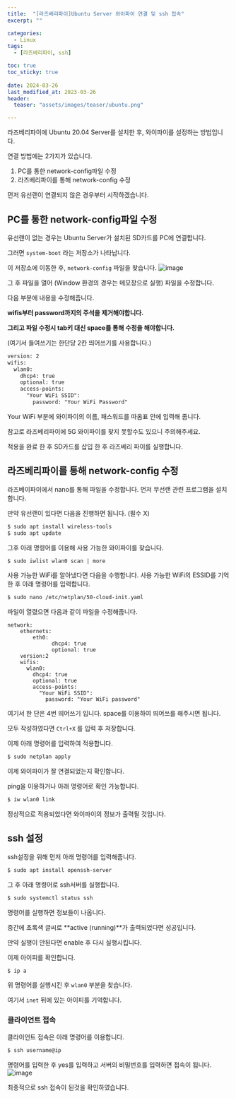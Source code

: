 ```yaml
---
title:  "[라즈베리파이]Ubuntu Server 와이파이 연결 및 ssh 접속" 
excerpt: ""

categories:
  - Linux
tags:
  - [라즈베리파이, ssh]

toc: true
toc_sticky: true
 
date: 2024-03-26
last_modified_at: 2023-03-26
header: 
  teaser: "assets/images/teaser/ubuntu.png"

---
```


라즈베리파이에 Ubuntu 20.04 Server를 설치한 후, 와이파이를 설정하는 방법입니다.

연결 방법에는 2가지가 있습니다.

1. PC를 통한 network-config파일 수정
2. 라즈베리파이를 통해 network-config 수정

먼저 유선랜이 연결되지 않은 경우부터 시작하겠습니다.

## PC를 통한 network-config파일 수정

유선랜이 없는 경우는 Ubuntu Server가 설치된 SD카드를 PC에 연결합니다.

그러면  `system-boot` 라는 저장소가 나타납니다.

이 저장소에 이동한 후, `network-config` 파일을 찾습니다.
![image](https://user-images.githubusercontent.com/80799025/211032203-c028fa4c-dd57-45f8-9c3f-8f7ad611b490.png)


그 후 파일을 열어 (Window 환경의 경우는 메모장으로 실행) 파일을 수정합니다.

다음 부분에 내용을 수정해줍니다.

**wifis부터 password까지의 주석을 제거해야합니다.**

**그리고 파일 수정시 tab키 대신 space를 통해 수정을 해야합니다.** 

(여기서 들여쓰기는 한단당 2칸 띄어쓰기를 사용합니다.)

```xml
version: 2
wifis:
  wlan0:
    dhcp4: true
    optional: true
    access-points:
      "Your WiFi SSID":
        password: "Your WiFi Password"
```

Your WiFi 부분에 와이파이의 이름, 패스워드를 따옴표 안에 입력해 줍니다.

참고로 라즈베리파이에 5G 와이파이를 찾지 못할수도 있으니 주의해주세요.

적용을 완료 한 후 SD카드를 삽입 한 후 라즈베리 파이를 실행합니다.

## 라즈베리파이를 통해 network-config 수정

라즈베이파이에서 nano를 통해 파일을 수정합니다.
먼저 무선랜 관련 프로그램을 설치합니다.

 만약 유선랜이 있다면 다음을 진행하면 됩니다. (필수 X)
```xml
$ sudo apt install wireless-tools
$ sudo apt update
```

그후 아래 명령어를 이용해 사용 가능한 와이파이를 찾습니다.

```xml
$ sudo iwlist wlan0 scan | more
```


사용 가능한 WiFi를 알아냈다면 다음을 수행합니다.
사용 가능한 WiFi의 ESSID를 기억한 후 아래 명령어를 입력합니다.

```xml
$ sudo nano /etc/netplan/50-cloud-init.yaml
```

파일이 열렸으면 다음과 같이 파일을 수정해줍니다.

```
network:
    ethernets:
        eth0:
              dhcp4: true
              optional: true
    version:2
    wifis:
      wlan0:
        dhcp4: true
        optional: true
        access-points:
          "Your WiFi SSID":
            password: "Your WiFi password"
```

여기서 한 단은 4번 띄어쓰기 입니다. space를 이용하여 띄어쓰를 해주시면 됩니다.

모두 작성하였다면 `Ctrl+X` 를 입력 후 저장합니다.

이제 아래 명령어를 입력하여 적용합니다.

```xml
$ sudo netplan apply
```

이제 와이파이가 잘 연결되었는지 확인합니다.

ping을 이용하거나 아래 명령어로 확인 가능합니다.

```xml
$ iw wlan0 link
```

정상적으로 적용되었다면 와이파이의 정보가 출력될 것입니다.

## ssh 설정

ssh설정을 위해 먼저 아래 명령어를 입력해줍니다.

```xml 
$ sudo apt install openssh-server
```

그 후 아래 명령어로 ssh서버를 실행합니다.

```xml
$ sudo systemctl status ssh
```

명령어를 실행하면 정보들이 나옵니다.

중간에 초록색 글씨로  **active (running)**가 출력되었다면 성공입니다.

만약 실행이 안된다면 enable 후 다시 실행시킵니다.

이제 아이피를 확인합니다.

```xml
$ ip a
```

위 명령어를 실행시킨 후 `wlan0` 부분을 찾습니다.

여기서 `inet` 뒤에 있는 아이피를 기억합니다.

### 클라이언트 접속

클라이언트 접속은 아래 명령어를 이용합니다.

```xml
$ ssh username@ip
```

명령어를 입력한 후 yes를 입력하고 서버의 비밀번호를 입력하면 접속이 됩니다.
![image](https://user-images.githubusercontent.com/80799025/211032324-2533117a-c9f1-46b8-afb4-aef09599a8f2.png)

최종적으로 ssh 접속이 된것을 확인하였습니다.
